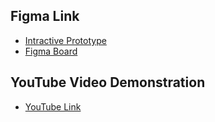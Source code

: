 ## Figma Link
- [Intractive Prototype](https://www.figma.com/proto/VvDD1Ml5TfOauKqnxjPNYr/CleanStream-Proto?node-id=0-1&t=O5zP9fKBWHhRFWRW-1)
- [Figma Board](https://www.figma.com/design/VvDD1Ml5TfOauKqnxjPNYr/CleanStream-Proto?node-id=0-1&t=O5zP9fKBWHhRFWRW-1)
## YouTube Video Demonstration
- [YouTube Link](https://www.youtube.com/watch?v=e7Aq-I1uI9M)
